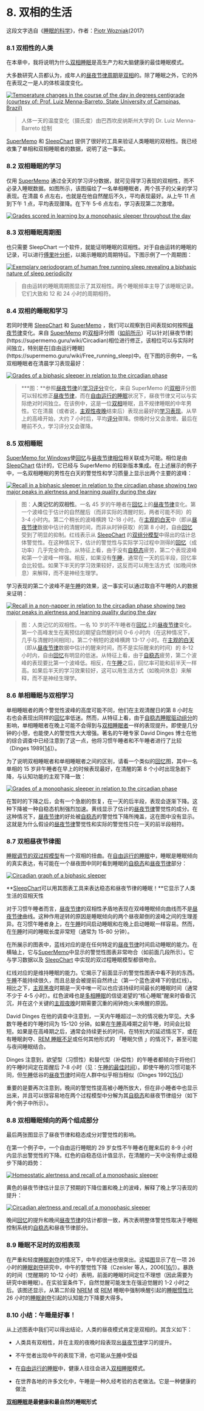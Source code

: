 # 8. 双相的生活

这段文字选自《[睡眠的科学](https://supermemo.guru/wiki/Science_of_sleep)》，作者：[Piotr Wozniak](https://supermemo.guru/wiki/Piotr_Wozniak)(2017)

### 8.1 双相性的人类

在本章中，我将说明为什么[双相睡眠](https://supermemo.guru/wiki/Biphasic_sleep)是高生产力和大脑健康的最佳睡眠模式。

大多数研究人员都认为，成年人的[昼夜节律周期](https://supermemo.guru/wiki/Circadian_cycle)是[双相](https://supermemo.guru/wiki/Biphasic_sleep)的。除了睡眠之外，它的外在表现之一是人的体核温度变化。

[![Temperature changes in the course of the day in degrees centigrade (courtesy of: Prof. Luiz Menna-Barreto, State University of Campinas, Brazil)](https://supermemo.guru/images/8/80/Temp_changes_during_the_day.jpg)](https://supermemo.guru/wiki/File:Temp_changes_during_the_day.jpg)

> 人体一天的温度变化（摄氏度）由巴西坎皮纳斯州大学的 Dr. Luiz Menna-Barreto 绘制

[SuperMemo](https://supermemo.guru/wiki/SuperMemo) 和 [SleepChart](https://supermemo.guru/wiki/SleepChart) 提供了很好的工具来验证人类睡眠的双相性。我已经收集了单相和双相睡眠者的数据，说明了这一事实。

### 8.2 双相睡眠的学习

仅用 [SuperMemo](https://supermemo.guru/wiki/SuperMemo) 通过全天的学习评分数据，就可见得学习表现的双相性，而不必录入睡眠数据。如图所示，该图描绘了一名单相睡眠者，两个孩子的父亲的学习表现。在清晨 6 点左右，也就是在他自然醒后不久，平均表现最好。从上午 11 点到下午 1 点，平均表现骤降。在下午 5-6 点左右，学习表现第二次激增。

[![Grades scored in learning by a monophasic sleeper throughout the day](https://supermemo.guru/images/1/1b/Grades_during_the_day_%28monophasic_sleeper%29.gif)](https://supermemo.guru/wiki/File:Grades_during_the_day_(monophasic_sleeper).gif)

### 8.3 双相睡眠周期图

也只需要 SleepChart 一个软件，就能证明睡眠的双相性。对于自由运转的睡眠的记录，可以进行[傅里叶分析](http://en.wikipedia.org/wiki/Fourier_analysis)，以揭示睡眠的周期特征。下图示例了一个周期图：

[![Exemplary periodogram of human free running sleep revealing a biphasic nature of sleep periodicity](https://supermemo.guru/images/thumb/e/e3/Sleep_periodicity_%28Fourier_analysis%29.jpg/800px-Sleep_periodicity_%28Fourier_analysis%29.jpg)](https://supermemo.guru/wiki/File:Sleep_periodicity_(Fourier_analysis).jpg)

> 自由运转的睡眠周期图显示了其双相性。两个睡眠频率主导了该睡眠记录。它们大致和 12 和 24 小时的周期相符。

### 8.4 双相的睡眠和学习

若同时使用 [SleepChart](https://supermemo.guru/wiki/SleepChart) 和 [SuperMemo](https://supermemo.guru/wiki/SuperMemo) ，我们可以观察到日间表现如何按照[昼夜节律](https://supermemo.guru/wiki/Circadian_phase)变化。来自 [SuperMemo](https://supermemo.guru/wiki/SuperMemo) 的[双相](https://supermemo.guru/wiki/Biphasic)评分图（[如前所示](https://supermemo.guru/wiki/Good_sleep,_good_learning,_good_life#grades_during_the_day_(monophasic_sleeper))）可以针对[昼夜节律](https://supermemo.guru/wiki/Circadian)相位进行修正，该相位可以与实际时间独立，特别是在[自由运行睡眠](https://supermemo.guru/wiki/Free_running_sleep)中。在下图的示例中，一名双相睡眠者在清晨学习表现最好：

[![Grades of a biphasic sleeper in relation to the circadian phase](https://supermemo.guru/images/thumb/7/77/Grades_during_the_day_%28biphasic_sleeper%29.gif/500px-Grades_during_the_day_%28biphasic_sleeper%29.gif)](https://supermemo.guru/wiki/File:Grades_during_the_day_(biphasic_sleeper).gif)

> ***图：**参照[昼夜节律](https://supermemo.guru/wiki/Circadian_phase)的[学习评分](https://supermemo.guru/wiki/Recall)变化，来自 SuperMemo 的[双相](https://supermemo.guru/wiki/Biphasic)评分图可以轻松修正[昼夜节律](https://supermemo.guru/wiki/Circadian_phase)，而在[自由运行的睡眠](https://supermemo.guru/wiki/Free_running_sleep)状况下，昼夜节律又可以与实际绝对时间独立。在该例中，这是一位[双相](https://supermemo.guru/wiki/Biphasic)睡眠，且不规律睡眠的中年男性。它在清晨（或者说，[主观性夜晚](https://supermemo.guru/wiki/Subjective_night)结束后）表现出最好的[学习表现](https://supermemo.guru/wiki/Recall)。从早上的高峰开始，大约 7 小时后，平均[评分](https://supermemo.guru/wiki/Grade)骤降。傍晚时分又会激增。最后在睡前不久，学习评分又会骤降。

### 8.5 双相睡眠

[SuperMemo for Windows](https://supermemo.guru/wiki/SuperMemo)使[回忆](https://supermemo.guru/wiki/Recall)与[昼夜节律相位](https://supermemo.guru/wiki/Sleep_phase)相关联成为可能。相位是由 [SleepChart](https://supermemo.guru/wiki/SleepChart) 估计的，它已经与 SuperMemo 的较新版本集成。在上述展示的例子中，一名双相睡眠的男性在白天的警觉性和学习质量上显示出两个主要的波峰：

[![Recall in a biphasic sleeper in relation to the circadian phase showing two major peaks in alertness and learning quality during the day](https://supermemo.guru/images/thumb/2/27/Grades_vs_circadian_phase_%28biphasic_sleeper%29.jpg/600px-Grades_vs_circadian_phase_%28biphasic_sleeper%29.jpg)](https://supermemo.guru/wiki/File:Grades_vs_circadian_phase_(biphasic_sleeper).jpg)

> 图：**人类记忆的双相性**。一名 45 岁的午睡者在[回忆](https://supermemo.guru/wiki/Recall)上的[昼夜节律](https://supermemo.guru/wiki/Circadian)变化。第一个波峰位于估计的自然醒后（而非实际的清醒时刻，两者可能不同）的 3-4 小时内。第二个稍长的波峰横跨 12-18 小时。在[主观的白天](https://supermemo.guru/wiki/Subjective_day)中（即从[昼夜节律](https://supermemo.guru/wiki/Circadian)数据中估计的清醒时间，而非从时钟获取）的第 8 小时，自由[回忆](https://supermemo.guru/wiki/Recall)受到了明显的抑制。红线表示从 [SleepChart](https://supermemo.guru/wiki/SleepChart) 的[双组分模型](https://supermemo.guru/wiki/Two-process_model_of_sleep_regulation)中得出的估计总体警觉性。在这种情况下，估计的警觉性与实际学习过程中测得的[回忆](https://supermemo.guru/wiki/Recall)（成功率）几乎完全吻合。从特征上看，由于没有[自稳态](https://supermemo.guru/wiki/Homeostatic)疲劳，第二个表现波峰和第一个波峰一样强。相反，如果没有[午睡](https://supermemo.guru/wiki/Siesta)，通常在一天的后半段，回忆率会比较低。如果下半天的学习效果较好，这反而可以用生活方式（如晚间休息）来解释，而不是神经生理学。

学习表现的第二个波峰不是[午睡](https://supermemo.guru/wiki/Siesta)的效果，这一事实可以通过取自不午睡的人的数据来证明：

[![Recall in a non-napper in relation to the circadian phase showing two major peaks in alertness and learning quality during the day](https://supermemo.guru/images/thumb/9/92/Circadian_changes_in_recall.png/600px-Circadian_changes_in_recall.png)](https://supermemo.guru/wiki/File:Circadian_changes_in_recall.png)

> 图：人类记忆的双相性。一名 10 岁的不午睡者在[回忆](https://supermemo.guru/wiki/Recall)上的[昼夜节律](https://supermemo.guru/wiki/Circadian)变化。第一个高峰发生在离预估的期望自然醒时间 0-6 小时内（在这种情况下，几乎与清醒时间相同）。第二个稍短的波峰横跨 13-17 小时。在[主观的白天](https://supermemo.guru/wiki/Subjective_day)（即从[昼夜节律](https://supermemo.guru/wiki/Circadian)数据中估计的醒来时间，而不是实际醒来的时间）的 8-12 小时内，自由[回忆](https://supermemo.guru/wiki/Recall)有明显的低迷。从特征上看，由于[自稳态](https://supermemo.guru/wiki/Homeostatic)疲劳，第二个波峰的表现要比第一个波峰低。相反，在[午睡](https://supermemo.guru/wiki/Siesta)之后，回忆率可能和前半天一样高。如果后半天的学习效果较好，这可以用生活方式（如晚间休息）来解释，而不是神经生理学。

### 8.6 单相睡眠与双相学习

单相睡眠者的两个警觉性波峰的高度可能不同，他们在主观清醒日的第 8 小时左右也会表现出同样的[回忆](https://supermemo.guru/wiki/Recall)率低迷。然而，从特征上看，由于[自稳态睡眠驱动组分](https://supermemo.guru/wiki/Two_components_of_sleep#Homeostatic_component)的影响，单相睡眠者在晚上可能不会得到与[双相睡眠者](https://supermemo.guru/wiki/Biphasic_sleep)一样的表现提升。即使是几分钟的小憩，也能使人的警觉性大大增强。著名的午睡专家 David Dinges 博士在他的综合调查中已经注意到了这一点，他将习惯午睡者和不午睡者进行了比较（Dinges 1989[[14]](https://supermemo.guru/wiki/Good_sleep,_good_learning,_good_life#cite_note-dinges-1989-14)）。

为了说明双相睡眠者和单相睡眠者之间的区别，请看一个类似的[回忆](https://supermemo.guru/wiki/Recall)图，其中一名单相的 15 岁非午睡者在早上的时候表现最好，在清醒的第 8 个小时出现急剧下降，与认知功能的主观下降一致：

[![Grades of a monophasic sleeper in relation to the circadian phase](https://supermemo.guru/images/thumb/2/21/Grades_vs_circadian_phase_%28monophasic_sleeper%29.jpg/800px-Grades_vs_circadian_phase_%28monophasic_sleeper%29.jpg)](https://supermemo.guru/wiki/File:Grades_vs_circadian_phase_(monophasic_sleeper).jpg)

在暂时的下降之后，会有一个急剧的恢复，在一天的后半段，表现会逐渐下降。这种下降被一种自稳态机制强烈加速。黄线显示了估计的[昼夜节律](https://supermemo.guru/wiki/Circadian)警觉性的成分。在这种情况下，[昼夜节律](https://supermemo.guru/wiki/Circadian)的好处被[自稳态](https://supermemo.guru/wiki/Homeostatic)的警觉性下降所掩盖，这在图中没有显示。这就是为什么假设的[昼夜节律](https://supermemo.guru/wiki/Circadian)警觉性和实际的警觉性只在一天的前半段相符。

### 8.7 双相昼夜节律图

[睡眠调节的双过程模型](https://supermemo.guru/wiki/Two-process_model_of_sleep_regulation)有一个双相的扭曲。在[自由运行的睡眠](https://supermemo.guru/wiki/Free_running_sleep)中，睡眠是睡眠倾向的真实表达，有可能在一个昼夜图中同时看到睡眠的[自稳态](https://supermemo.guru/wiki/Homeostatic)和[昼夜节律](https://supermemo.guru/wiki/Circadian)部分：

[![Circadian graph of a biphasic sleeper](https://supermemo.guru/images/1/19/Circadian_graph_%28biphasic_sleeper%29.jpg)](https://supermemo.guru/wiki/File:Circadian_graph_(biphasic_sleeper).jpg)

**[SleepChart](https://supermemo.guru/wiki/SleepChart)可以用其图表工具来表达稳态和昼夜节律的睡眠！**它显示了人类生活的双相天性

对于习惯午睡者而言，[昼夜节律](https://supermemo.guru/wiki/Circadian)的双相性矛盾地表现在双峰睡眠倾向曲线而不是[昼夜节律](https://supermemo.guru/wiki/Circadian)曲线。这种作用逆转的原因是睡眠倾向的两个昼夜颠倒的波峰之间的生理差异。在习惯午睡者身上，在[午睡](https://supermemo.guru/wiki/Siesta)时间启动睡眠和在晚上启动睡眠一样容易。然而，在[午睡](https://supermemo.guru/wiki/Siesta)时间的睡眠长度非常短（通常为 15-80 分钟）。

在所展示的图表中，蓝线对应的是在任何特定的[昼夜节律](https://supermemo.guru/wiki/Circadian)时间启动睡眠的能力。在横轴上，它与[SuperMemo](https://supermemo.guru/wiki/SuperMemo)中显示的警觉性图表非常吻合（如前面几段所示）。它与学习数据以及 [SleepChart](https://supermemo.guru/wiki/SleepChart) 中实现的双过程睡眠模型都很吻合。

红线对应的是维持睡眠的能力。它揭示了前面显示的警觉性图表中看不到的东西。[午睡](https://supermemo.guru/wiki/Siesta)不能持续很久，而且总是会被提前自然终止（第一个蓝色波峰下的低红线）。相比之下，[主观黑夜](https://supermemo.guru/wiki/Subjective_night)时期是一天中唯一可以也应该持续时间最长的睡眠时间（通常不少于 4-5 小时）。红色波峰也是[多相睡眠](https://supermemo.guru/wiki/Science_of_polyphasic_sleep)的信徒渴望的“核心睡眠”醒来时昏昏沉沉，并在这个关键的[主观夜晚](https://supermemo.guru/wiki/Subjective_night)时期需要沉重的闹钟炮火来唤醒的原因。

David Dinges 在他的调查中注意到，一天内午睡超过一次的情况极为罕见。大多数午睡者的午睡时间为 15-120 分钟。如果在[午睡](https://supermemo.guru/wiki/Siesta)高峰期之前午睡，时间会比较短。如果是在高峰期之后，通常会持续更长的时间，在特别大的延迟情况下，或在有睡眠剥夺、[REM 睡眠不足](https://supermemo.guru/wiki/How_do_we_fall_asleep%3F#REM_rebound_hypothesis)或任何其他形式的 「睡眠欠债 」的情况下，甚至可能与夜间睡眠结合。

Dinges 注意到，欲望型（习惯性）和替代型（补偿性）的午睡者都倾向于将他们的午睡时间定在距醒后 7-8 小时（见：[午睡的最佳时间](https://supermemo.guru/wiki/Best_time_for_napping#Best_nap_timing)）。即使午睡的习惯可能不同，但[午睡](https://supermemo.guru/wiki/Circadian)低谷的[昼夜节律](https://supermemo.guru/wiki/Siesta)时间在人群中似乎相当相似（Dinges 1992[[15/]](https://supermemo.guru/wiki/Good_sleep,_good_learning,_good_life#cite_note-15)）

重要的是要再次注意到，晚间的警觉性提高被小睡所放大，但在非小睡者中也显示出来，并且可以很容易地在两个过程模型中分解为其[自稳态](https://supermemo.guru/wiki/Homeostatic)和昼夜节律组分（如下两个例子中所示）。

### 8.8 双相睡眠倾向的两个组成部分

最后两张图显示了昼夜节律和稳态成分对警觉性的影响。

在第一个例子中，一个自由运行睡眠的 29 岁女性不午睡者在醒来后的 8-9 小时内显示出警觉性的下降。红色的自稳态估计值显示，在清醒的一天中没有停止或稳步下降的趋势：

[![Homeostatic alertness and recall of a monophasic sleeper](https://supermemo.guru/images/thumb/7/75/Homeostatic_alertness_and_recall_%28monophasic_sleeper%29.jpg/800px-Homeostatic_alertness_and_recall_%28monophasic_sleeper%29.jpg)](https://supermemo.guru/wiki/File:Homeostatic_alertness_and_recall_(monophasic_sleeper).jpg)

黄色的昼夜节律估计显示了预期的下降位置和晚上的波峰，解释了晚上学习表现的提升：

[![Circadian alertness and recall of a monophasic sleeper](https://supermemo.guru/images/thumb/b/bf/Circadian_alertness_and_recall_%28monophasic_sleeper%29.jpg/800px-Circadian_alertness_and_recall_%28monophasic_sleeper%29.jpg)](https://supermemo.guru/wiki/File:Circadian_alertness_and_recall_(monophasic_sleeper).jpg)

晚间[回忆](https://supermemo.guru/wiki/Recall)的提升和晚间[昼夜节律](https://supermemo.guru/wiki/Circadian)的估计都很一致，再次表明整体警觉性取决于睡眠控制系统的[自稳态](https://supermemo.guru/wiki/Homeostatic)和昼夜节律部分。

### 8.9 睡眠不足时的双相表现

在严重和轻度[睡眠剥夺](https://supermemo.guru/wiki/Sleep_deprivation)的情况下，中午的低迷也很突出。这幅[图](http://jama.ama-assn.org/content/295/2/163/F1.large.gif)显示了在一项 26 小时的[睡眠剥夺](https://supermemo.guru/wiki/Sleep_deprivation)研究中，中午的警觉性下降（Czeisler 等人，2006[[16/]](https://supermemo.guru/wiki/Good_sleep,_good_learning,_good_life#cite_note-16)）。暴跌的时间（觉醒期的 10-12 小时）表明，前面的睡眠时间定位不理想（因此需要为研究中断睡眠）。在实验室条件下，自然觉醒可能发生在强迫觉醒的 1-2 小时之后。该图还显示，从第二阶段 [NREM](https://supermemo.guru/wiki/NREM) 或 [REM](https://supermemo.guru/wiki/REM) 睡眠中强制唤醒引起的[睡眠惯性](https://supermemo.guru/wiki/Sleep_inertia)比 26 小时的[睡眠剥夺](https://supermemo.guru/wiki/Sleep_deprivation)引起的认知能力下降要大得多。

### 8.10 小结：午睡是好事！

从上述图表中我们可以得出结论，人类的昼夜模式肯定是双相的。其含义如下：

- 人类具有双相性，并在主观的夜晚时段表现出[昼夜节律](https://supermemo.guru/wiki/Circadian_sleep_propensity)学习的提升。

- 不午觉者出现中午的表现下滑，也可能从[午睡](https://supermemo.guru/wiki/Siesta)中受益

- 在[自由运行的睡眠](https://supermemo.guru/wiki/Free_running_sleep)中，健康人往往会进入[双相睡眠](https://supermemo.guru/wiki/Biphasic_sleep)模式。

- 在世界各地的许多文化中，午睡是一种久经考验的古老做法。它是一种健康的做法

**[双相睡眠](https://supermemo.guru/wiki/Biphasic_sleep)是最健康和最自然的睡眠形式**